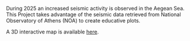 <p>During 2025 an increased seismic activity is observed in the Aegean Sea. This Project takes advantage of the seismic data retrieved from National Observatory of Athens (NOA) to create educative plots. </p>
<p> A 3D interactive map is available <a href="3dplot"> here</a>. </p>


